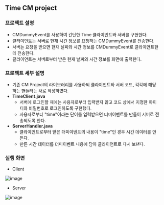 ## Time CM project
### 프로젝트 설명
- CMDummyEvent를 사용하여 간단한 Time 클라이언트와 서버를 구현한다.
- 클라이언트는 서버로 현재 시간 정보를 요청하는 CMDummyEvent를 전송한다.
- 서버는 요청을 받으면 현재 날짜와 시간 정보를 CMDummyEvent로 클라이언트한테 전송한다.
- 클라이언트는 서버로부터 받은 현재 날짜와 시간 정보를 화면에 출력한다.

### 프로젝트 세부 설명
- 기존 CM Project의 라이브러리를 사용하되 클라이언트와 서버 코드, 각각에 해당하는 핸들러는 새로 작성하였다.
- __TimeClient.java__
  - 서버에 로그인할 때에는 사용자로부터 입력받지 않고 코드 상에서 지정한 아이디와 비밀번호로 로그인하도록 구현했다.
  - 사용자로부터 "time"이라는 단어를 입력받으면 더미이벤트를 만들어 서버로 전송되도록 한다.
- __ServerHandler.java__
  - 클라이언트로부터 받은 더미이벤트의 내용이 "time"인 경우 시간 데이터를 만든다.
  - 만든 시간 데이터를 더미이벤트 내용에 담아 클라이언트로 다시 보낸다.

### 실행 화면
- Client

![image](https://user-images.githubusercontent.com/39904216/90329413-b1170b80-dfdf-11ea-84ae-6d0a6592b6be.png)

- Server

![image](https://user-images.githubusercontent.com/39904216/90329416-b70cec80-dfdf-11ea-99a8-7070307e40f2.png)

